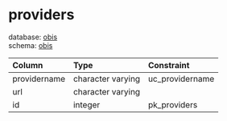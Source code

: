 # providers
database: [obis](../)  
schema: [obis](obis)  

|Column|Type|Constraint|
|:---|:---|:---|
|providername|character varying|uc_providername |
|url|character varying||
|id|integer|pk_providers |
